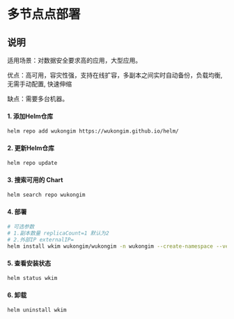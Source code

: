 # 多节点点部署


## 说明

适用场景：对数据安全要求高的应用，大型应用。

优点：高可用，容灾性强，支持在线扩容，多副本之间实时自动备份，负载均衡, 无需手动配置, 快速伸缩

缺点：需要多台机器。


#### 1. 添加Helm仓库
```bash
helm repo add wukongim https://wukongim.github.io/helm/
```

#### 2. 更新Helm仓库
```bash
helm repo update
```

#### 3. 搜索可用的 Chart
```bash
helm search repo wukongim
```

#### 4. 部署
```bash
# 可选参数 
# 1.副本数量 replicaCount=1 默认为2
# 2.外部IP externalIP=
helm install wkim wukongim/wukongim -n wukongim --create-namespace --version 0.1.0 --set replicaCount=3
```

#### 5. 查看安装状态
```bash
helm status wkim
```


#### 6. 卸载
```bash
helm uninstall wkim
```
